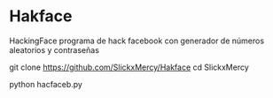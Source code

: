 # Hakface
HackingFace
programa de hack facebook con generador de números aleatorios y contraseñas

git clone https://github.com/SlickxMercy/Hakface
cd SlickxMercy

python hacfaceb.py
